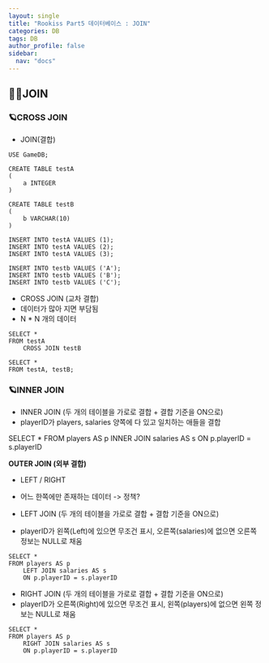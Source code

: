 ```yaml
---
layout: single
title: "Rookiss Part5 데이터베이스 : JOIN"
categories: DB
tags: DB
author_profile: false
sidebar:
  nav: "docs"
---
```



## 🙇‍♀️JOIN


### 🪐CROSS JOIN



* JOIN(결합)
 
``` 
USE GameDB;

CREATE TABLE testA
(
	a INTEGER
)

CREATE TABLE testB
(
	b VARCHAR(10)
)

INSERT INTO testA VALUES (1);
INSERT INTO testA VALUES (2);
INSERT INTO testA VALUES (3);

INSERT INTO testb VALUES ('A');
INSERT INTO testb VALUES ('B');
INSERT INTO testb VALUES ('C');
```

* CROSS JOIN (교차 결합)
* 데이터가 많아 지면 부담됨
* N * N 개의 데이터

```
SELECT *
FROM testA
	CROSS JOIN testB

SELECT *
FROM testA, testB;
```


### 🪐INNER JOIN


* INNER JOIN (두 개의 테이블을 가로로 결합 + 결합 기준을 ON으로)
* playerID가 players, salaries 양쪽에 다 있고 일치하는 애들을 결합

SELECT *
FROM players AS p
	INNER JOIN salaries AS s
	ON p.playerID = s.playerID

**OUTER JOIN (외부 결합)**
* LEFT / RIGHT
* 어느 한쪽에만 존재하는 데이터 -> 정책?

* LEFT JOIN (두 개의 테이블을 가로로 결합 + 결합 기준을 ON으로)
* playerID가 왼쪽(Left)에 있으면 무조건 표시, 오른쪽(salaries)에 없으면 오른쪽 정보는 NULL로 채움
```
SELECT *
FROM players AS p
	LEFT JOIN salaries AS s
	ON p.playerID = s.playerID
```
	
* RIGHT JOIN (두 개의 테이블을 가로로 결합 + 결합 기준을 ON으로)
* playerID가 오른쪽(Right)에 있으면 무조건 표시, 왼쪽(players)에 없으면 왼쪽 정보는 NULL로 채움
```
SELECT *
FROM players AS p
	RIGHT JOIN salaries AS s
	ON p.playerID = s.playerID
```  
  
  
